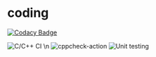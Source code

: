 # coding

[![Codacy Badge](https://api.codacy.com/project/badge/Grade/3e7382db146f498db91c8c5dfcb512cc)](https://app.codacy.com/manual/99002656/coding?utm_source=github.com&utm_medium=referral&utm_content=99002656/coding&utm_campaign=Badge_Grade_Dashboard)

![C/C++ CI](https://github.com/99002656/coding/workflows/C/C++%20CI/badge.svg) \n
![cppcheck-action](https://github.com/99002656/coding/workflows/cppcheck-action/badge.svg)
![Unit testing](https://github.com/99002656/coding/workflows/Unit%20testing/badge.svg)
